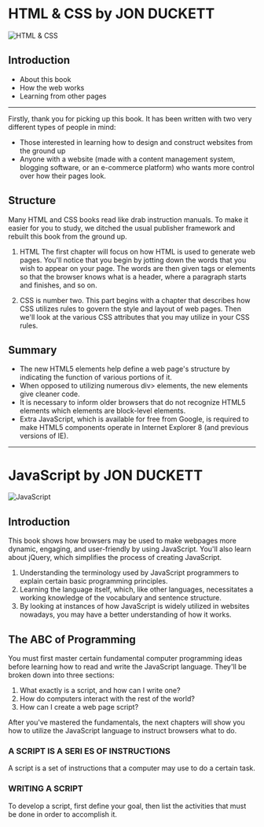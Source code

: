 # HTML & CSS by JON DUCKETT
![HTML & CSS](https://bestut.co/static/media/html.8bba8cb2.gif)
## **Introduction**

- About this book
- How the web works
- Learning from other pages
_______
Firstly, thank you for picking up this
book. It has been written with two very
different types of people in mind:
- Those interested in learning how to design and construct websites from the ground up
- Anyone with a website (made with a content management system, blogging software, or an e-commerce platform) who wants more control over how their pages look.

## **Structure**

Many HTML and CSS books read like drab instruction manuals. To make it easier for you to study, we ditched the usual publisher framework and rebuilt this book from the ground up.

1. HTML The first chapter will focus on how HTML is used to generate web pages. You'll notice that you begin by jotting down the words that you wish to appear on your page. The words are then given tags or elements so that the browser knows what is a header, where a paragraph starts and finishes, and so on.

2. CSS is number two.
This part begins with a chapter that describes how CSS utilizes rules to govern the style and layout of web pages. Then we'll look at the various CSS attributes that you may utilize in your CSS rules.

## **Summary**

- The new HTML5 elements help define a web page's structure by indicating the function of various portions of it.
- When opposed to utilizing numerous div> elements, the new elements give cleaner code.
- It is necessary to inform older browsers that do not recognize HTML5 elements which elements are block-level elements.
- Extra JavaScript, which is available for free from Google, is required to make HTML5 components operate in Internet Explorer 8 (and previous versions of IE).
_______

# JavaScript by JON DUCKETT

![JavaScript](https://morganwebtechnology.com/frontend1/page/design.gif)

## **Introduction**

This book shows how browsers may be used to make webpages more dynamic, engaging, and user-friendly by using JavaScript. You'll also learn about jQuery, which simplifies the process of creating JavaScript.

1. Understanding the terminology used by JavaScript programmers to explain certain basic programming principles.
2. Learning the language itself, which, like other languages, necessitates a working knowledge of the vocabulary and sentence structure.
3. By looking at instances of how JavaScript is widely utilized in websites nowadays, you may have a better understanding of how it works.

## **The ABC of Programming**

You must first master certain fundamental computer programming ideas before learning how to read and write the JavaScript language. They'll be broken down into three sections:

1. What exactly is a script, and how can I write one?
2. How do computers interact with the rest of the world?
3. How can I create a web page script?

After you've mastered the fundamentals, the next chapters will show you how to utilize the JavaScript language to instruct browsers what to do.

### A SCRIPT IS A SERI ES OF INSTRUCTIONS

A script is a set of instructions that a computer may use to do a certain task.

### WRITING A SCRIPT 

To develop a script, first define your goal, then list the activities that must be done in order to accomplish it.